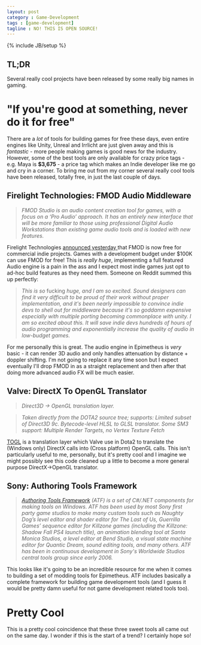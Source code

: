 ```yaml
---
layout: post
category : Game-Development
tags : [game-development]
tagline : NO! THIS IS OPEN SOURCE!
---
```

{% include JB/setup %}


## TL;DR

Several really cool projects have been released by some really big names in gaming.

# "If you're good at something, never do it for free"

There are a *lot* of tools for building games for free these days, even entire engines like Unity, Unreal and Irrlicht are just given away and this is _fantastic_ - more people making games is good news for the industry. However, some of the best tools are only available for crazy price tags - e.g. Maya is **$3,675** - a price tag which makes an Indie developer like me go and cry in a corner. To bring me out from my corner several really cool tools have been released, totally free, in just the last couple of days.

## Firelight Technologies: FMOD Audio Middleware

> *FMOD Studio is an audio content creation tool for games, with a focus on a ‘Pro Audio’ approach. It has an entirely new interface that will be more familiar to those using professional Digital Audio Workstations than existing game audio tools and is loaded with new features.*

Firelight Technologies [announced yesterday ](http://www.fmod.org/fmod-now-free-for-indies/) that FMOD is now free for commercial indie projects. Games with a development budget under $100K can use FMOD for free! This is *really huge*, implementing a full featured Audio engine is a pain in the ass and I expect most indie games just opt to ad-hoc build features as they need them. Someone on Reddit summed this up perfectly:

> *This is so* fucking *huge, and I am so excited. Sound designers can find it very difficult to be proud of their work without proper implementation, and it's been nearly impossible to convince indie devs to shell out for middleware because it's so goddamn expensive especially with multiple porting becoming commonplace with unity. I am so excited about this. It will save indie devs hundreds of hours of audio programming and exponentially increase the quality of audio in low-budget games.*

For me personally this is great. The audio engine in Epimetheus is *very* basic - it can render 3D audio and only handles attenuation by distance + doppler shifting. I'm not going to replace it any time soon but I expect eventually I'll drop FMOD in as a straight replacement and then after that doing more advanced audio FX will be much easier.

## Valve: DirectX To OpenGL Translator

> *Direct3D -> OpenGL translation layer.*

> *Taken directly from the DOTA2 source tree; supports:*
> *Limited subset of Direct3D 9c. Bytecode-level HLSL to GLSL translator. Some SM3 support: Multiple Render Targets, no Vertex Texture Fetch*

[TOGL](https://github.com/ValveSoftware/ToGL) is a translation layer which Valve use in Dota2 to translate the (Windows only) DirectX calls into (Cross platform) OpenGL calls. This isn't particularly useful to me, personally, but it's pretty cool and I imagine we might possibly see this code cleaned up a little to become a more general purpose DirectX->OpenGL translator.

## Sony: Authoring Tools Framework

> *[Authoring Tools Framework](https://github.com/SonyWWS/ATF) (ATF) is a set of C#/.NET components for making tools on Windows. ATF has been used by most Sony first party game studios to make many custom tools such as Naughty Dog’s level editor and shader editor for The Last of Us, Guerrilla Games’ sequence editor for Killzone games (including the Killzone: Shadow Fall PS4 launch title), an animation blending tool at Santa Monica Studios, a level editor at Bend Studio, a visual state machine editor for Quantic Dream, sound editing tools, and many others. ATF has been in continuous development in Sony's Worldwide Studios central tools group since early 2006.*

This looks like it's going to be an incredible resource for me when it comes to building a set of modding tools for Epimetheus. ATF includes basically a complete framework for building game development tools (and I guess it would be pretty damn useful for not game development related tools too).

# Pretty Cool

This is a pretty cool coincidence that these three sweet tools all came out on the same day. I wonder if this is the start of a trend? I certainly hope so!